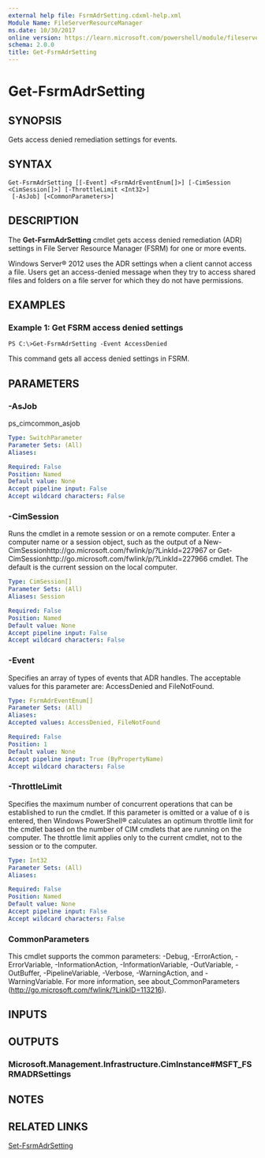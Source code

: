 ```yaml
---
external help file: FsrmAdrSetting.cdxml-help.xml
Module Name: FileServerResourceManager
ms.date: 10/30/2017
online version: https://learn.microsoft.com/powershell/module/fileserverresourcemanager/get-fsrmadrsetting?view=windowsserver2012r2-ps&wt.mc_id=ps-gethelp
schema: 2.0.0
title: Get-FsrmAdrSetting
---
```


# Get-FsrmAdrSetting

## SYNOPSIS
Gets access denied remediation settings for events.

## SYNTAX

```
Get-FsrmAdrSetting [[-Event] <FsrmAdrEventEnum[]>] [-CimSession <CimSession[]>] [-ThrottleLimit <Int32>]
 [-AsJob] [<CommonParameters>]
```

## DESCRIPTION
The **Get-FsrmAdrSetting** cmdlet gets access denied remediation (ADR) settings in File Server Resource Manager (FSRM) for one or more events.

Windows Server® 2012 uses the ADR settings when a client cannot access a file.
Users get an access-denied message when they try to access shared files and folders on a file server for which they do not have permissions.

## EXAMPLES

### Example 1: Get FSRM access denied settings
```
PS C:\>Get-FsrmAdrSetting -Event AccessDenied
```

This command gets all access denied settings in FSRM.

## PARAMETERS

### -AsJob
ps_cimcommon_asjob

```yaml
Type: SwitchParameter
Parameter Sets: (All)
Aliases: 

Required: False
Position: Named
Default value: None
Accept pipeline input: False
Accept wildcard characters: False
```

### -CimSession
Runs the cmdlet in a remote session or on a remote computer.
Enter a computer name or a session object, such as the output of a New-CimSessionhttp://go.microsoft.com/fwlink/p/?LinkId=227967 or Get-CimSessionhttp://go.microsoft.com/fwlink/p/?LinkId=227966 cmdlet.
The default is the current session on the local computer.

```yaml
Type: CimSession[]
Parameter Sets: (All)
Aliases: Session

Required: False
Position: Named
Default value: None
Accept pipeline input: False
Accept wildcard characters: False
```

### -Event
Specifies an array of types of events that ADR handles.
The acceptable values for this parameter are: AccessDenied and FileNotFound.

```yaml
Type: FsrmAdrEventEnum[]
Parameter Sets: (All)
Aliases: 
Accepted values: AccessDenied, FileNotFound

Required: False
Position: 1
Default value: None
Accept pipeline input: True (ByPropertyName)
Accept wildcard characters: False
```

### -ThrottleLimit
Specifies the maximum number of concurrent operations that can be established to run the cmdlet.
If this parameter is omitted or a value of `0` is entered, then Windows PowerShell® calculates an optimum throttle limit for the cmdlet based on the number of CIM cmdlets that are running on the computer.
The throttle limit applies only to the current cmdlet, not to the session or to the computer.

```yaml
Type: Int32
Parameter Sets: (All)
Aliases: 

Required: False
Position: Named
Default value: None
Accept pipeline input: False
Accept wildcard characters: False
```

### CommonParameters
This cmdlet supports the common parameters: -Debug, -ErrorAction, -ErrorVariable, -InformationAction, -InformationVariable, -OutVariable, -OutBuffer, -PipelineVariable, -Verbose, -WarningAction, and -WarningVariable. For more information, see about_CommonParameters (http://go.microsoft.com/fwlink/?LinkID=113216).

## INPUTS

## OUTPUTS

### Microsoft.Management.Infrastructure.CimInstance#MSFT_FSRMADRSettings

## NOTES

## RELATED LINKS

[Set-FsrmAdrSetting](./Set-FsrmAdrSetting.md)

